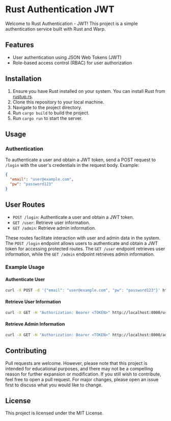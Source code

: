 # Rust Authentication JWT 

Welcome to Rust Authentication - JWT! This project is a simple authentication service built with Rust and Warp.

## Features
- User authentication using JSON Web Tokens (JWT)
- Role-based access control (RBAC) for user authorization

## Installation
1. Ensure you have Rust installed on your system. You can install Rust from [rustup.rs](https://rustup.rs/).
2. Clone this repository to your local machine.
3. Navigate to the project directory.
4. Run `cargo build` to build the project.
5. Run `cargo run` to start the server.

## Usage
### Authentication
To authenticate a user and obtain a JWT token, send a POST request to `/login` with the user's credentials in the request body. Example:

```json
{
  "email": "user@example.com",
  "pw": "password123"
}
```
## User Routes
- `POST /login`: Authenticate a user and obtain a JWT token.
- `GET /user`: Retrieve user information.
- `GET /admin`: Retrieve admin information.

These routes facilitate interaction with user and admin data in the system. The `POST /login` endpoint allows users to authenticate and obtain a JWT token for accessing protected routes. The `GET /user` endpoint retrieves user information, while the `GET /admin` endpoint retrieves admin information.

### Example Usage

#### Authenticate User
```bash
curl -X POST -d '{"email": "user@example.com", "pw": "password123"}' http://localhost:8000/login
```
#### Retrieve User Information
```bash
curl -X GET -H "Authorization: Bearer <TOKEN>" http://localhost:8000/user
```
#### Retrieve Admin Information
```bash
curl -X GET -H "Authorization: Bearer <TOKEN>" http://localhost:8000/admin
```
## Contributing
Pull requests are welcome. However, please note that this project is intended for educational purposes, and there may not be a compelling reason for further expansion or modification. If you still wish to contribute, feel free to open a pull request. For major changes, please open an issue first to discuss what you would like to change.

## License
This project is licensed under the MIT License.
